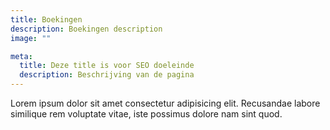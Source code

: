 ```yaml
---
title: Boekingen
description: Boekingen description
image: ""

meta:
  title: Deze title is voor SEO doeleinde
  description: Beschrijving van de pagina
---
```

Lorem ipsum dolor sit amet consectetur adipisicing elit. Recusandae labore similique rem voluptate vitae, iste possimus dolore nam sint quod.
